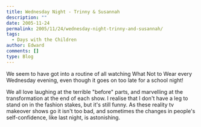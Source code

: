 ```yaml
---
title: Wednesday Night - Trinny & Susannah
description: ""
date: 2005-11-24
permalink: 2005/11/24/wednesday-night-trinny-and-susannah/
tags:
  - Days with the Children
author: Edward
comments: []
type: Blog
---
```


We seem to have got into a routine of all watching What Not to Wear
every Wednesday evening, even though it goes on too late for a school
night!

We all love laughing at the terrible \"before\" parts, and marvelling at
the transformation at the end of each show. I realise that I don\'t have
a leg to stand on in the fashion stakes, but it\'s still funny. As these
reality tv makeover shows go it isn\'t too bad, and sometimes the
changes in people\'s self-confidence, like last night, is astonishing.

